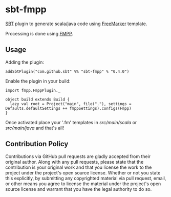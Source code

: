 # sbt-fmpp

[SBT](http://github.com/harrah/xsbt) plugin to generate scala/java code using [FreeMarker](http://freemarker.sourceforge.net/) template.

Processing is done using [FMPP](http://fmpp.sourceforge.net/).

## Usage

Adding the plugin:

    addSbtPlugin("com.github.sbt" %% "sbt-fmpp" % "0.4.0")

Enable the plugin in your build:

    import fmpp.FmppPlugin._

    object build extends Build {
      lazy val root = Project("main", file("."), settings = Defaults.defaultSettings ++ fmppSettings).configs(Fmpp)
    }

Once activated place your '.fm' templates in *src/main/scala* or *src/main/java* and that's all!

## Contribution Policy

Contributions via GitHub pull requests are gladly accepted from their original author.
Along with any pull requests, please state that the contribution is your original work and 
that you license the work to the project under the project's open source license.
Whether or not you state this explicitly, by submitting any copyrighted material via pull request, 
email, or other means you agree to license the material under the project's open source license and 
warrant that you have the legal authority to do so.
